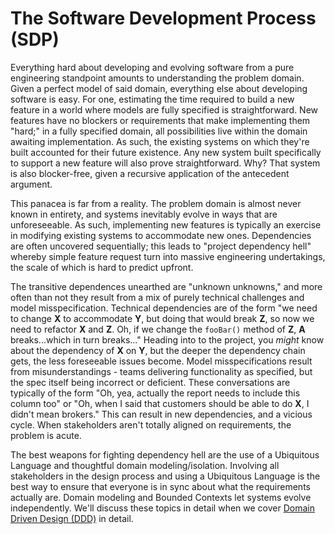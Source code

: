 # The Software Development Process (SDP)

Everything hard about developing and evolving software from a pure engineering standpoint amounts to understanding the problem domain. Given a perfect model of said domain, everything else about developing software is easy. For one, estimating the time required to build a new feature in a world where models are fully specified is straightforward. New features have no blockers or requirements that make implementing them "hard;" in a fully specified domain, all possibilities live within the domain awaiting implementation. As such, the existing systems on which they're built accounted for their future existence. Any new system built specifically to support a new feature will also prove straightforward. Why? That system is also blocker-free, given a recursive application of the antecedent argument.

This panacea is far from a reality. The problem domain is almost never known in entirety, and systems inevitably evolve in ways that are unforeseeable. As such, implementing new features is typically an exercise in modifying existing systems to accommodate new ones. Dependencies are often uncovered sequentially; this leads to "project dependency hell" whereby simple feature request turn into massive engineering undertakings, the scale of which is hard to predict upfront.

The transitive dependences unearthed are "unknown unknowns," and more often than not they result from a mix of purely technical challenges and model misspecification. Technical dependencies are of the form "we need to change __X__ to accommodate __Y__, but doing that would break __Z__, so now we need to refactor __X__ and __Z__. Oh, if we change the ```fooBar()``` method of __Z__, __A__ breaks...which in turn breaks..." Heading into to the project, you *might* know about the dependency of __X__ on __Y__, but the deeper the dependency chain gets, the less foreseeable issues become. Model misspecifications result from misunderstandings - teams delivering functionality as specified, but the spec itself being incorrect or deficient. These conversations are typically of the form "Oh, yea, actually the report needs to include this column too" or "Oh, when I said that customers should be able to do __X__, I didn't mean brokers." This can result in new dependencies, and a vicious cycle. When stakeholders aren't totally aligned on requirements, the problem is acute.

The best weapons for fighting dependency hell are the use of a Ubiquitous Language and thoughtful domain modeling/isolation. Involving all stakeholders in the design process and using a Ubiquitous Language is the best way to ensure that everyone is in sync about what the requirements actually are. Domain modeling and Bounded Contexts let systems evolve independently. We'll discuss these topics in detail when we cover [Domain Driven Design (DDD)](../ddd/index.md) in detail.
